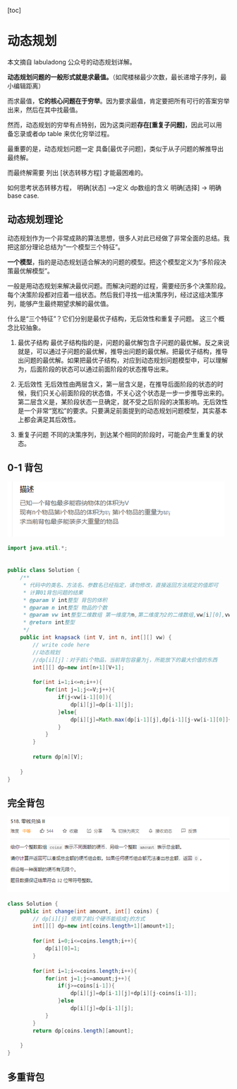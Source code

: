 [toc]
# 动态规划

本文摘自 labuladong 公众号的动态规划详解。

**动态规划问题的一般形式就是求最值。**（如爬楼梯最少次数，最长递增子序列，最小编辑距离）

而求最值，**它的核心问题在于穷举**。因为要求最值，肯定要把所有可行的答案穷举出来，然后在其中找最值。

然而，动态规划的穷举有点特别，因为这类问题**存在[重复子问题]**，因此可以用 备忘录或者dp table 来优化穷举过程。


最重要的是，动态规划问题一定 具备[最优子问题]，类似于从子问题的解推导出最终解。


而最终解需要 列出 [状态转移方程] 才能最困难的。


如何思考状态转移方程，
明确[状态] -->定义 dp数组的含义 
明确[选择] -> 明确 base case.

## 动态规划理论
动态规划作为一个非常成熟的算法思想，很多人对此已经做了非常全面的总结。我把这部分理论总结为“一个模型三个特征”。

**一个模型**，指的是动态规划适合解决的问题的模型。把这个模型定义为“多阶段决策最优解模型”。

一般是用动态规划来解决最优问题。而解决问题的过程，需要经历多个决策阶段。每个决策阶段都对应着一组状态。然后我们寻找一组决策序列，经过这组决策序列，能够产生最终期望求解的最优值。

什么是“三个特征”？它们分别是最优子结构，无后效性和重复子问题。 这三个概念比较抽象。

1. 最优子结构
最优子结构指的是，问题的最优解包含子问题的最优解。反之来说就是，可以通过子问题的最优解，推导出问题的最优解。把最优子结构，推导出问题的最优解。如果把最优子结构，对应到动态规划问题模型中，可以理解为，后面阶段的状态可以通过前面阶段的状态推导出来。

2. 无后效性
无后效性由两层含义，第一层含义是，在推导后面阶段的状态的时候，我们只关心前面阶段的状态值，不关心这个状态是一步一步推导出来的。第二层含义是，某阶段状态一旦确定，就不受之后阶段的决策影响。无后效性是一个非常“宽松”的要求。只要满足前面提到的动态规划问题模型，其实基本上都会满足其后效性。

3. 重复子问题
不同的决策序列，到达某个相同的阶段时，可能会产生重复的状态。


## 0-1 背包

![](images/2021-06-24-22-18-32.png)
```java
import java.util.*;


public class Solution {
    /**
     * 代码中的类名、方法名、参数名已经指定，请勿修改，直接返回方法规定的值即可
     * 计算01背包问题的结果
     * @param V int整型 背包的体积
     * @param n int整型 物品的个数
     * @param vw int整型二维数组 第一维度为n,第二维度为2的二维数组,vw[i][0],vw[i][1]分别描述i+1个物品的vi,wi
     * @return int整型
     */
    public int knapsack (int V, int n, int[][] vw) {
        // write code here
        //动态规划
        //dp[i][j]：对于前i个物品，当前背包容量为j，所能放下的最大价值的东西
        int[][] dp=new int[n+1][V+1];
        
        for(int i=1;i<=n;i++){
            for(int j=1;j<=V;j++){
                if(j<vw[i-1][0]){
                    dp[i][j]=dp[i-1][j];
                }else{
                    dp[i][j]=Math.max(dp[i-1][j],dp[i-1][j-vw[i-1][0]]+vw[i-1][1]);
                }
            }
        }
        
        return dp[n][V];
        
    }
}
```

## 完全背包
![](images/2021-06-24-22-19-15.png)
```java
class Solution {
    public int change(int amount, int[] coins) {
        // dp[i][j] 使用了前i个硬币能组成j的方式
        int[][] dp=new int[coins.length+1][amount+1];

        for(int i=0;i<=coins.length;i++){
            dp[i][0]=1;
        }

        for(int i=1;i<=coins.length;i++){
            for(int j=1;j<=amount;j++){
                if(j>=coins[i-1]){
                    dp[i][j]=dp[i-1][j]+dp[i][j-coins[i-1]];
                }else
                    dp[i][j]=dp[i-1][j];
            }
        }
        return dp[coins.length][amount];

    }
}
```


## 多重背包